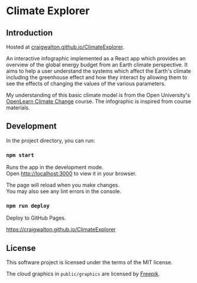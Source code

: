 # Climate Explorer

## Introduction

Hosted at [craigwalton.github.io/ClimateExplorer](https://craigwalton.github.io/ClimateExplorer).

An interactive infographic implemented as a React app which provides an overview of the global energy budget from an
Earth climate perspective. It aims to help a user understand the systems which affect the Earth's climate including the
greenhouse effect and how they interact by allowing them to see the effects of changing the values of the various
parameters.

My understanding of this basic climate model is from the Open
University's [OpenLearn Climate Change](https://www.open.edu/openlearn/nature-environment/climate-change/) course. The
infographic is inspired from course materials.

## Development

In the project directory, you can run:

### `npm start`

Runs the app in the development mode.\
Open [http://localhost:3000](http://localhost:3000) to view it in your browser.

The page will reload when you make changes.\
You may also see any lint errors in the console.

### `npm run deploy`

Deploy to GitHub Pages.

https://craigwalton.github.io/ClimateExplorer

## License

This software project is licensed under the terms of the MIT license.

The cloud graphics in `public/graphics` are licensed
by [Freepik](https://www.freepik.com/free-vector/collection-3d-white-clouds-isolated-white_20111680.htm).
